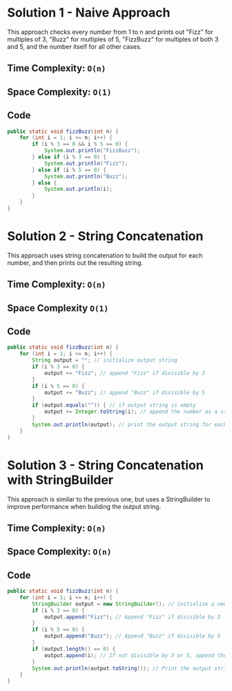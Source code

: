 # Solution 1 - Naive Approach

This approach checks every number from 1 to n and prints out "Fizz" for multiples of 3, "Buzz" for multiples of 5, "FizzBuzz" for multiples of both 3 and 5, and the number itself for all other cases.

## Time Complexity: `O(n)`
## Space Complexity: `O(1)`



## Code

```java
public static void fizzBuzz(int n) {
    for (int i = 1; i <= n; i++) {
        if (i % 3 == 0 && i % 5 == 0) {
            System.out.println("FizzBuzz");
        } else if (i % 3 == 0) {
            System.out.println("Fizz");
        } else if (i % 5 == 0) {
            System.out.println("Buzz");
        } else {
            System.out.println(i);
        }
    }
}
```

# Solution 2 - String Concatenation

This approach uses string concatenation to build the output for each number, and then prints out the resulting string.

## Time Complexity: `O(n)`
## Space Complexity `O(1)`

## Code

```java
public static void fizzBuzz(int n) {
    for (int i = 1; i <= n; i++) {
        String output = ""; // initialize output string
        if (i % 3 == 0) {
            output += "Fizz"; // append "Fizz" if divisible by 3
        }
        if (i % 5 == 0) {
            output += "Buzz"; // append "Buzz" if divisible by 5
        }
        if (output.equals("")) { // if output string is empty
            output += Integer.toString(i); // append the number as a string
        }
        System.out.println(output); // print the output string for each number
    }
}
```

# Solution 3 - String Concatenation with StringBuilder

This approach is similar to the previous one, but uses a StringBuilder to improve performance when building the output string.

## Time Complexity: `O(n)`
## Space Complexity: `O(n)`

## Code

```java
public static void fizzBuzz(int n) {
    for (int i = 1; i <= n; i++) {
        StringBuilder output = new StringBuilder(); // initialize a new StringBuilder to store the output
        if (i % 3 == 0) {
            output.append("Fizz"); // Append "Fizz" if divisible by 3
        }
        if (i % 5 == 0) {
            output.append("Buzz"); // Append "Buzz" if divisible by 5
        }
        if (output.length() == 0) {
            output.append(i); // If not divisible by 3 or 5, append the number itself
        }
        System.out.println(output.toString()); // Print the output string for each number
    }
}
```